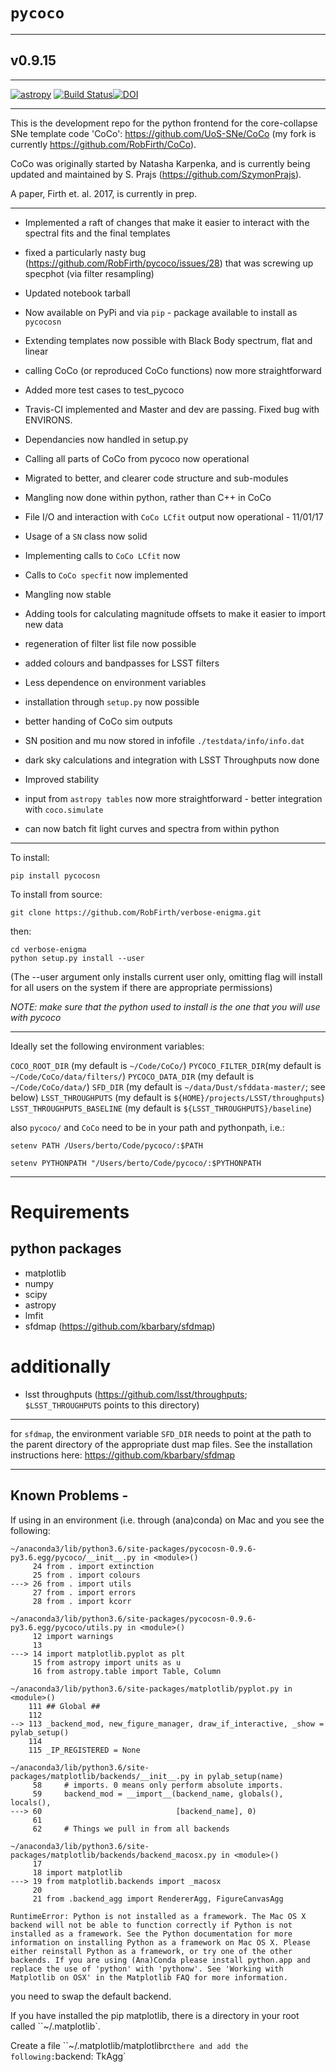# **`pycoco`**
___

## v0.9.15
___
[![astropy](http://img.shields.io/badge/powered%20by-AstroPy-orange.svg?style=flat)](http://www.astropy.org/) [![Build Status](https://travis-ci.org/RobFirth/pycoco.svg?branch=master)](https://travis-ci.org/RobFirth/pycoco)[![DOI](https://zenodo.org/badge/74136059.svg)](https://zenodo.org/badge/latestdoi/74136059)
___
This is the development repo for the python frontend for the core-collapse SNe template code 'CoCo':  https://github.com/UoS-SNe/CoCo
(my fork is currently https://github.com/RobFirth/CoCo).

CoCo was originally started by Natasha Karpenka, and is currently being updated and maintained by S. Prajs (https://github.com/SzymonPrajs).

A paper, Firth et. al. 2017, is currently in prep.
___

 * Implemented a raft of changes that make it easier to interact with the spectral fits and the final templates

 * fixed a particularly nasty bug (https://github.com/RobFirth/pycoco/issues/28) that was screwing up specphot (via
 filter resampling)

 * Updated notebook tarball

 * Now available on PyPi and via `pip` - package available to install as `pycocosn`
 
 * Extending templates now possible with Black Body spectrum, flat and linear

 * calling CoCo (or reproduced CoCo functions) now more straightforward

 * Added more test cases to test_pycoco

 * Travis-CI implemented and Master and dev are passing. Fixed bug with ENVIRONS.

 * Dependancies now handled in setup.py

 * Calling all parts of CoCo from pycoco now operational

 * Migrated to better, and clearer code structure and sub-modules

 * Mangling now done within python, rather than C++ in CoCo

 * File I/O and interaction with `CoCo LCfit` output now operational - 11/01/17

 * Usage of a `SN` class now solid

 * Implementing calls to `CoCo LCfit` now

 * Calls to `CoCo specfit` now implemented

 * Mangling now stable

 * Adding tools for calculating magnitude offsets to make it easier to import new data

 * regeneration of filter list file now possible

 * added colours and bandpasses for LSST filters

 * Less dependence on environment variables

 * installation through `setup.py` now possible

 * better handing of CoCo sim outputs

 * SN position and mu now stored in infofile `./testdata/info/info.dat`

 * dark sky calculations and integration with LSST Throughputs now done

 * Improved stability

 * input from `astropy tables` now more straightforward - better integration with `coco.simulate`

 * can now batch fit light curves and spectra from within python
___

To install:

```
pip install pycocosn

```

To install from source:

```
git clone https://github.com/RobFirth/verbose-enigma.git
```

then:

```
cd verbose-enigma
python setup.py install --user
```

(The --user argument only installs current user only, omitting flag will install for all users on the system if there are appropriate permissions)

_NOTE: make sure that the python used to install is the one that you will use with pycoco_
___

Ideally set the following environment variables:

`COCO_ROOT_DIR` (my default is `~/Code/CoCo/`)
`PYCOCO_FILTER_DIR`(my default is `~/Code/CoCo/data/filters/`)
`PYCOCO_DATA_DIR` (my default is `~/Code/CoCo/data/`)
`SFD_DIR` (my default is `~/data/Dust/sfddata-master/`; see below)
`LSST_THROUGHPUTS` (my default is `${HOME}/projects/LSST/throughputs`)
`LSST_THROUGHPUTS_BASELINE` (my default is `${LSST_THROUGHPUTS}/baseline`)

also `pycoco/` and `CoCo` need to be in your path and pythonpath, i.e.:

 ```
 setenv PATH /Users/berto/Code/pycoco/:$PATH

 setenv PYTHONPATH "/Users/berto/Code/pycoco/:$PYTHONPATH
 ```

___

# Requirements
## python packages

* matplotlib
* numpy
* scipy
* astropy
* lmfit
* sfdmap (https://github.com/kbarbary/sfdmap)

# additionally

* lsst throughputs (https://github.com/lsst/throughputs; `$LSST_THROUGHPUTS` points to this directory)
___


for `sfdmap`, the environment variable `SFD_DIR` needs to point at the path to the parent directory of the appropriate dust map files. See the installation instructions here: https://github.com/kbarbary/sfdmap
___  


## Known Problems -

If using in an environment (i.e. through (ana)conda) on Mac and you see the following:

```
~/anaconda3/lib/python3.6/site-packages/pycocosn-0.9.6-py3.6.egg/pycoco/__init__.py in <module>()
     24 from . import extinction
     25 from . import colours
---> 26 from . import utils
     27 from . import errors
     28 from . import kcorr

~/anaconda3/lib/python3.6/site-packages/pycocosn-0.9.6-py3.6.egg/pycoco/utils.py in <module>()
     12 import warnings
     13
---> 14 import matplotlib.pyplot as plt
     15 from astropy import units as u
     16 from astropy.table import Table, Column

~/anaconda3/lib/python3.6/site-packages/matplotlib/pyplot.py in <module>()
    111 ## Global ##
    112
--> 113 _backend_mod, new_figure_manager, draw_if_interactive, _show = pylab_setup()
    114
    115 _IP_REGISTERED = None

~/anaconda3/lib/python3.6/site-packages/matplotlib/backends/__init__.py in pylab_setup(name)
     58     # imports. 0 means only perform absolute imports.
     59     backend_mod = __import__(backend_name, globals(), locals(),
---> 60                              [backend_name], 0)
     61
     62     # Things we pull in from all backends

~/anaconda3/lib/python3.6/site-packages/matplotlib/backends/backend_macosx.py in <module>()
     17
     18 import matplotlib
---> 19 from matplotlib.backends import _macosx
     20
     21 from .backend_agg import RendererAgg, FigureCanvasAgg

RuntimeError: Python is not installed as a framework. The Mac OS X backend will not be able to function correctly if Python is not installed as a framework. See the Python documentation for more information on installing Python as a framework on Mac OS X. Please either reinstall Python as a framework, or try one of the other backends. If you are using (Ana)Conda please install python.app and replace the use of 'python' with 'pythonw'. See 'Working with Matplotlib on OSX' in the Matplotlib FAQ for more information.
```
you need to swap the default backend.

If you have installed the pip matplotlib, there is a directory in your root called ``~/.matplotlib`.

Create a file ``~/.matplotlib/matplotlibrc` there and add the following:
`backend: TkAgg`